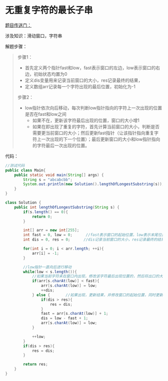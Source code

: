 # 无重复字符的最长子串

[题目传送门：](https://leetcode-cn.com/problems/longest-substring-without-repeating-characters/)

涉及知识：滑动窗口，字符串

解题步骤：

> 步骤1：
>
> - 首先定义两个指针fast和low，fast表示窗口的左边，low表示窗口的右边，初始状态均置为0
> - 定义dis变量用来记录当前窗口的大小，res记录最终的结果，
> - 定义数组arr记录每一个字符出现的最后位置，初始化为-1
>
> 步骤2：
>
> - low指针依次向后移动，每次判断low指针指向的字符上一次出现的位置是否在fast和low之间
>   * 如果不在，更新该字符最后出现的位置，窗口的大小增1
>   * 如果在即出现了重复的字符，首先计算当前窗口的大小，判断是否需要更当前窗口的大小；然后更新fast指针（让该指针指向重复字符上一次出现的下一个位置）；最后更新窗口的大小和low指针指向的字符最后一次出现的位置。

代码：

~~~java
//测试代码
public class Main{
    public static void main(String[] args) {
        String s = "abcabcbb";
        System.out.println(new Solution().lengthOfLongestSubstring(s));
    }
}

class Solution {
    public int lengthOfLongestSubstring(String s) {
        if(s.length() == 0){
            return 0;
        }

        int[] arr = new int[255];
        int fast = 0, low = 0;      //fast表示窗口的起始位置，low表示末尾位置
        int dis = 0, res = 0;      //dis记录当前窗口的大小，res记录最终的结果

        for(int i = 0; i < arr.length; ++i){
            arr[i] = -1;
        }

        //low指针一直向后进行移动
        while(low < s.length()){
            //如果当前字符未在窗口内出现，修改该字符最后出现位置的，然后将出口的大小加1
            if(arr[s.charAt(low)] < fast){
                arr[s.charAt(low)] = low;
                ++dis;
            } else {       //如果出现，更新结果，并修改窗口的起始位置，同时更新窗口的大小
                if(dis > res){
                    res = dis;
                }
                fast = arr[s.charAt(low)] + 1;
                dis = low - fast + 1;
                arr[s.charAt(low)] = low;
            }

            ++low;
        }
        if(dis > res){
            res = dis;
        }

        return res;
    }
}
~~~

